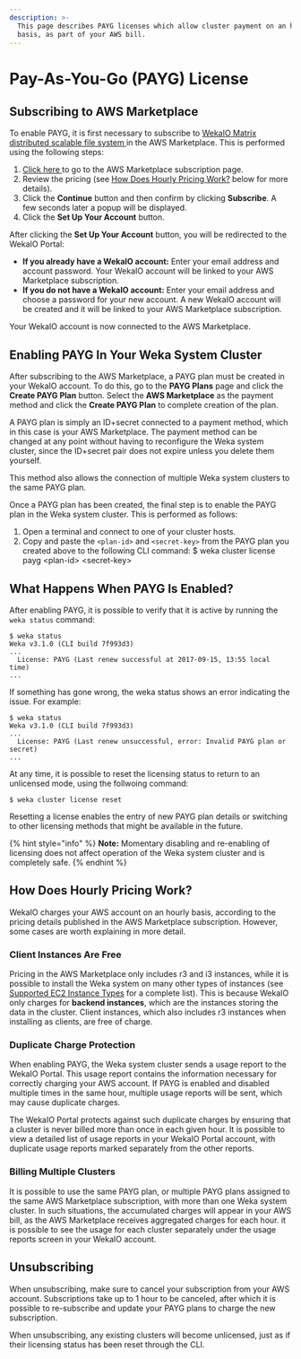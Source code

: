```yaml
---
description: >-
  This page describes PAYG licenses which allow cluster payment on an hourly
  basis, as part of your AWS bill.
---
```


# Pay-As-You-Go \(PAYG\) License

## Subscribing to AWS Marketplace

To enable PAYG, it is first necessary to subscribe to [WekaIO Matrix distributed scalable file system ](https://aws.amazon.com/marketplace/pp/B074XFQH6F)in the AWS Marketplace. This is performed using the following steps:

1. [Click here ](https://aws.amazon.com/marketplace/pp/B074XFQH6F) to go to the AWS Marketplace subscription page.
2. Review the pricing \(see [How Does Hourly Pricing Work?](pay-as-you-go.md#how-does-hourly-pricing-work) below for more details\).
3. Click the **Continue** button and then confirm by clicking **Subscribe**. A few seconds later a popup will be displayed.
4. Click the **Set Up Your Account** button.

After clicking the **Set Up Your Account** button, you will be redirected to the WekaIO Portal:

* **If you already have a WekaIO account:** Enter your email address and account password. Your WekaIO account will be linked to your AWS Marketplace subscription.
* **If you do not have a WekaIO account:** Enter your email address and choose a password for your new account. A new WekaIO account will be created and it will be linked to your AWS Marketplace subscription.

Your WekaIO account is now connected to the AWS Marketplace.

## Enabling PAYG In Your Weka System Cluster

After subscribing to the AWS Marketplace, a PAYG plan must be created in your WekaIO account. To do this, go to the **PAYG Plans** page and click the **Create PAYG Plan** button. Select the **AWS Marketplace** as the payment method and click the **Create PAYG Plan** to complete creation of the plan.

A PAYG plan is simply an ID+secret connected to a payment method, which in this case is your AWS Marketplace. The payment method can be changed at any point without having to reconfigure the Weka system cluster, since the ID+secret pair does not expire unless you delete them yourself.

This method also allows the connection of multiple Weka system clusters to the same PAYG plan.

Once a PAYG plan has been created, the final step is to enable the PAYG plan in the Weka system cluster. This is performed as follows:

1. Open a terminal and connect to one of your cluster hosts.
2. Copy and paste the `<plan-id>` and `<secret-key>` from the PAYG plan you created above to the following CLI command: $ weka cluster license payg &lt;plan-id&gt; &lt;secret-key&gt;

## What Happens When PAYG Is Enabled?

After enabling PAYG, it is possible to verify that it is active by running the `weka status` command:

```text
$ weka status
Weka v3.1.0 (CLI build 7f993d3)
...
  License: PAYG (Last renew successful at 2017-09-15, 13:55 local time)
...
```

If something has gone wrong, the weka status shows an error indicating the issue. For example:

```text
$ weka status
Weka v3.1.0 (CLI build 7f993d3)
...
  License: PAYG (Last renew unsuccessful, error: Invalid PAYG plan or secret)
...
```

At any time, it is possible to reset the licensing status to return to an unlicensed mode, using the follwoing command:

```text
$ weka cluster license reset
```

Resetting a license enables the entry of new PAYG plan details or switching to other licensing methods that might be available in the future.

{% hint style="info" %}
**Note:** Momentary disabling and re-enabling of licensing does not affect operation of the Weka system cluster and is completely safe.
{% endhint %}

## How Does Hourly Pricing Work?

WekaIO charges your AWS account on an hourly basis, according to the pricing details published in the AWS Marketplace subscription. However, some cases are worth explaining in more detail.

### Client Instances Are Free

Pricing in the AWS Marketplace only includes r3 and i3 instances, while it is possible to install the Weka system on many other types of instances \(see [Supported EC2 Instance Types](../install/aws/supported-ec2-instance-types.md) for a complete list\). This is because WekaIO only charges for **backend instances**, which are the instances storing the data in the cluster. Client instances, which also includes r3 instances when installing as clients, are free of charge.

### Duplicate Charge Protection

When enabling PAYG, the Weka system cluster sends a usage report to the WekaIO Portal. This usage report contains the information necessary for correctly charging your AWS account. If PAYG is enabled and disabled multiple times in the same hour, multiple usage reports will be sent, which may cause duplicate charges.

The WekaIO Portal protects against such duplicate charges by ensuring that a cluster is never billed more than once in each given hour. It is possible to view a detailed list of usage reports in your WekaIO Portal account, with duplicate usage reports marked separately from the other reports.

### Billing Multiple Clusters

It is possible to use the same PAYG plan, or multiple PAYG plans assigned to the same AWS Marketplace subscription, with more than one Weka system cluster. In such situations, the accumulated charges will appear in your AWS bill, as the AWS Marketplace receives aggregated charges for each hour. it is possible to see the usage for each cluster separately under the usage reports screen in your WekaIO account.

## Unsubscribing

When unsubscribing, make sure to cancel your subscription from your AWS account. Subscriptions take up to 1 hour to be canceled, after which it is possible to re-subscribe and update your PAYG plans to charge the new subscription.

When unsubscribing, any existing clusters will become unlicensed, just as if their licensing status has been reset through the CLI.


